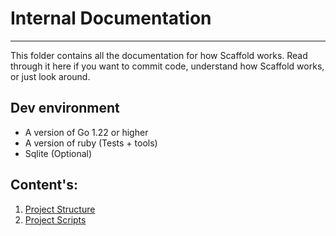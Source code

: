 # Internal Documentation

---

This folder contains all the documentation for how Scaffold works. Read through it here if you want to commit code, understand how Scaffold works, or just look around.

## Dev environment
* A version of Go 1.22 or higher
* A version of ruby (Tests + tools)
* Sqlite (Optional)


## Content's:
1. [Project Structure](project-structure.md)
2. [Project Scripts](scripts.md)